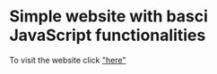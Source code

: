 # Simple website with basci JavaScript functionalities

To visit the website click ["here"](https://axlgoze.github.io/Buona_Vita_Nutrici-n/)
